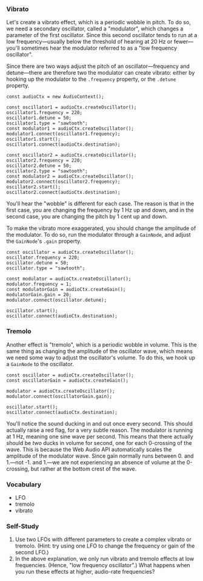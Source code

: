 ### Vibrato

Let's create a vibrato effect, which is a periodic wobble in pitch.  To do so,
we need a secondary oscillator, called a "modulator", which changes a parameter
of the first oscillator.  Since this second oscillator tends to run at a low
frequency—usually below the threshold of hearing at 20 Hz or fewer—you'll
sometimes hear the modulator referred to as a "low frequency oscillator".

Since there are two ways adjust the pitch of an oscillator—frequency and
detune—there are therefore two the modulator can create vibrato: either by
hooking up the modulator to the `.frequency` property, or the `.detune`
property.

	const audioCtx = new AudioContext();

	const oscillator1 = audioCtx.createOscillator();
	oscillator1.frequency = 220;
	oscillator1.detune = 50;
	oscillator1.type = "sawtooth";
	const modulator1 = audioCtx.createOscillator();
	modulator1.connect(oscillator1.frequency);
	oscillator1.start();
	oscillator1.connect(audioCtx.destination);

	const oscillator2 = audioCtx.createOscillator();
	oscillator2.frequency = 220;
	oscillator2.detune = 50;
	oscillator2.type = "sawtooth";
	const modulator2 = audioCtx.createOscillator();
	modulator2.connect(oscillator2.frequency);
	oscillator2.start();
	oscillator2.connect(audioCtx.destination);

You'll hear the "wobble" is different for each case.  The reason is that in the
first case, you are changing the frequency by 1 Hz up and down, and in the
second case, you are changing the pitch by 1 cent up and down.

To make the vibrato more exaggerated, you should change the amplitude of the
modulator.  To do so, run the modulator through a `GainNode`, and adjust the
`GainNode`'s `.gain` property.

	const oscillator = audioCtx.createOscillator();
	oscillator.frequency = 220;
	oscillator.detune = 50;
	oscillator.type = "sawtooth";

	const modulator = audioCtx.createOscillator();
	modulator.frequency = 1;
	const modulatorGain = audioCtx.createGain();
	modulatorGain.gain = 20;
	modulator.connect(oscillator.detune);

	oscillator.start();
	oscillator.connect(audioCtx.destination);


### Tremolo

Another effect is "tremolo", which is a periodic wobble in volume.  This is the
same thing as changing the amplitude of the oscillator wave, which means we
need some way to adjust the oscillator's volume.  To do this, we hook up a
`GainNode` to the oscillator.

	const oscillator = audioCtx.createOscillator();
	const oscillatorGain = audioCtx.createGain();

	modulator = audioCtx.createOscillator();
	modulator.connect(oscillatorGain.gain);

	oscillator.start();
	oscillator.connect(audioCtx.destination);

You'll notice the sound ducking in and out once every second.  This should
actually raise a red flag, for a very subtle reason.  The modulator is running
at 1 Hz, meaning one sine wave per second.  This means that there actually
should be *two* ducks in volume for second, one for each 0-crossing of the
wave.  This is because the Web Audio API automatically scales the amplitude of
the modulator wave.  Since gain normally runs between 0. and 1.—not -1. and
1.—we are not experiencing an absence of volume at the 0-crossing, but rather
at the bottom crest of the wave.


### Vocabulary

- LFO
- tremolo
- vibrato


### Self-Study

1. Use two LFOs with different parameters to create a complex vibrato or
   tremolo.  (Hint: try using one LFO to change the frequency or gain of the
   second LFO.)
2. In the above explanation, we only run vibrato and tremolo effects at low
   frequencies.  (Hence, "low frequency oscillator".)  What happens when you
   run these effects at higher, audio-rate frequencies?
